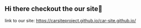 ## Hi there checkout the our site👋

link to our site: https://carsiteproject.github.io/car-site.github.io/
